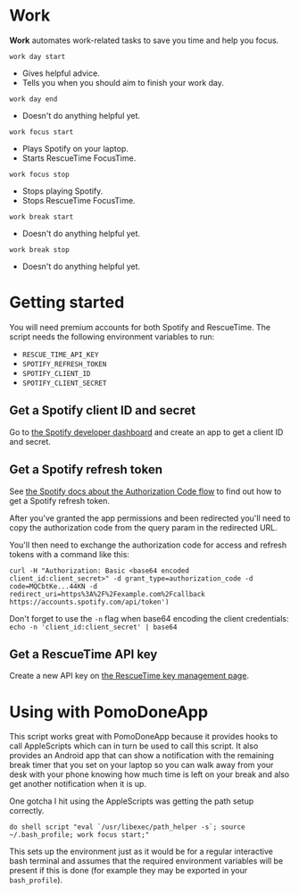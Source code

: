 # Work
**Work** automates work-related tasks to save you time and help you focus.

`work day start`
- Gives helpful advice.
- Tells you when you should aim to finish your work day.

`work day end`
- Doesn't do anything helpful yet.

`work focus start`
- Plays Spotify on your laptop.
- Starts RescueTime FocusTime.

`work focus stop`
- Stops playing Spotify.
- Stops RescueTime FocusTime.

`work break start`
- Doesn't do anything helpful yet.

`work break stop`
- Doesn't do anything helpful yet.

# Getting started
You will need premium accounts for both Spotify and RescueTime. The script needs the following environment variables to run:
- `RESCUE_TIME_API_KEY`
- `SPOTIFY_REFRESH_TOKEN`
- `SPOTIFY_CLIENT_ID`
- `SPOTIFY_CLIENT_SECRET`

## Get a Spotify client ID and secret
Go to [the Spotify developer dashboard](https://developer.spotify.com/dashboard/login) and create an app to get a client ID and secret.

## Get a Spotify refresh token
See [the Spotify docs about the Authorization Code flow](https://developer.spotify.com/documentation/general/guides/authorization-guide/#authorization-code-flow) to find out how to get a Spotify refresh token.

After you've granted the app permissions and been redirected you'll need to copy the authorization code from the query param in the redirected URL.

You'll then need to exchange the authorization code for access and refresh tokens with a command like this:
```
curl -H "Authorization: Basic <base64 encoded client_id:client_secret>" -d grant_type=authorization_code -d code=MQCbtKe...44KN -d redirect_uri=https%3A%2F%2Fexample.com%2Fcallback https://accounts.spotify.com/api/token')
```

Don't forget to use the `-n` flag when base64 encoding the client credentials: `echo -n 'client_id:client_secret' | base64`

## Get a RescueTime API key
Create a new API key on [the RescueTime key management page](https://www.rescuetime.com/anapi/manage).

# Using with PomoDoneApp
This script works great with PomoDoneApp because it provides hooks to call AppleScripts which can in turn be used to call this script. It also provides an Android app that can show a notification with the remaining break timer that you set on your laptop so you can walk away from your desk with your phone knowing how much time is left on your break and also get another notification when it is up.

One gotcha I hit using the AppleScripts was getting the path setup correctly.
```
do shell script "eval `/usr/libexec/path_helper -s`; source ~/.bash_profile; work focus start;"
```
This sets up the environment just as it would be for a regular interactive bash terminal and assumes that the required environment variables will be present if this is done (for example they may be exported in your `bash_profile`).